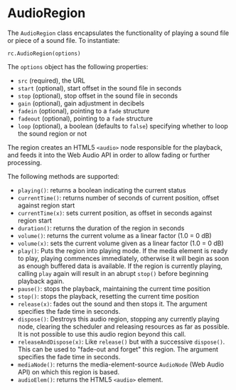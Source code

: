 # AudioRegion

The `AudioRegion` class encapsulates the functionality of playing a sound file or piece of a sound file.
To instantiate:

    rc.AudioRegion(options)
    
The `options` object has the following properties:

- `src` (required), the URL
- `start` (optional), start offset in the sound file in seconds
- `stop` (optional), stop offset in the sound file in seconds
- `gain` (optional), gain adjustment in decibels
- `fadein` (optional), pointing to a `fade` structure
- `fadeout` (optional), pointing to a `fade` structure
- `loop` (optional), a boolean (defaults to `false`) specifying whether to loop the sound region or not

The region creates an HTML5 `<audio>` node responsible for the playback, and feeds it into the Web Audio API 
in order to allow fading or further processing.

The following methods are supported:

- `playing()`: returns a boolean indicating the current status
- `currentTime()`: returns number of seconds of current position, offset against region start
- `currentTime(x)`: sets current position, as offset in seconds against region start
- `duration()`: returns the duration of the region in seconds
- `volume()`: returns the current volume as a linear factor (1.0 = 0 dB)
- `volume(x)`: sets the current volume given as a linear factor (1.0 = 0 dB)
- `play()`: Puts the region into playing mode. If the media element is ready to play,
            playing commences immediately, otherwise
            it will begin as soon as enough buffered
            data is available. If the region is currently playing, calling
            `play` again will result in an abrupt `stop()`
            before beginning playback again.
- `pause()`: stops the playback, maintaining the current time position
- `stop()`: stops the playback, resetting the current time position
- `release(x)`: fades out the sound and then stops it. The argument specifies the fade time in seconds.
- `dispose()`: Destroys this audio region, stopping any
               currently playing node, clearing the scheduler
               and releasing resources as far as possible.
               It is not possible to use this audio region
               beyond this call.
- `releaseAndDispose(x)`: Like `release()` but with a successive `dispose()`.
                          This can be used to "fade-out and forget" this region.
                          The argument specifies the fade time in seconds.
- `mediaNode()`: returns the media-element-source `AudioNode` (Web Audio API) on which this region is based.
- `audioElem()`: returns the HTML5 `<audio>` element. 
